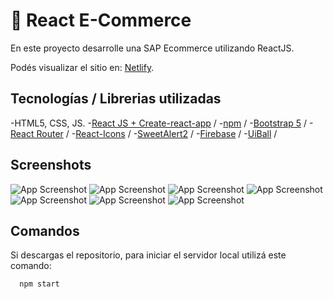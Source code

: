 
# 🛒 React E-Commerce

En este proyecto desarrolle una SAP Ecommerce utilizando ReactJS.

Podés visualizar el sitio en: [Netlify](https://markdownlivepreview.com/).


## Tecnologías / Librerias utilizadas
-HTML5, CSS, JS.
-[React JS + Create-react-app](https://create-react-app.dev/) /
-[npm](https://www.npmjs.com/) /
-[Bootstrap 5](https://getbootstrap.com/) /
-[React Router](https://reactrouter.com/en/main) /
-[React-Icons](https://react-icons.github.io/react-icons/) /
-[SweetAlert2](https://sweetalert2.github.io/) /
-[Firebase](https://firebase.google.com/products/firestore/) /
-[UiBall](https://uiball.com/loaders/) /


## Screenshots

![App Screenshot](https://i.postimg.cc/jS0HkYnK/Screenshot-2023-02-04-at-18-43-47-Fox-Store.png)
![App Screenshot](https://i.postimg.cc/3WMv62R9/Screenshot-2023-02-04-at-18-44-34-Fox-Store.png)
![App Screenshot](https://i.postimg.cc/wvpxSFc1/Screenshot-2023-02-04-at-18-49-06-Fox-Store.png)
![App Screenshot](https://i.postimg.cc/Px9yXpJv/Screenshot-2023-02-04-at-18-45-16-Fox-Store.png)
![App Screenshot](https://i.postimg.cc/ZKcNjvmP/Screenshot-2023-02-04-at-18-47-04-Fox-Store.png)
![App Screenshot](https://i.postimg.cc/wxk3dKrg/Screenshot-2023-02-04-at-18-47-52-Fox-Store.png)
![App Screenshot](https://i.postimg.cc/cLvJYvLL/Screenshot-2023-02-04-at-18-48-21-Fox-Store.png)

## Comandos

Si descargas el repositorio, para iniciar el servidor local utilizá este comando:

```bash
  npm start
```

